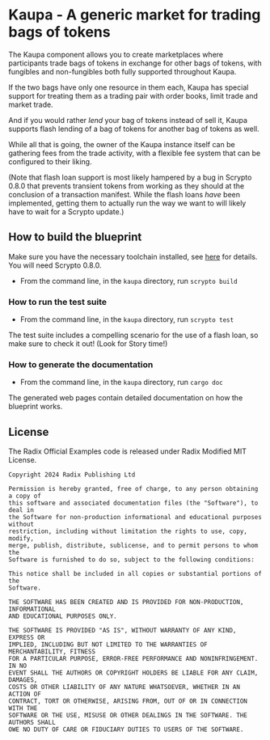 # Kaupa - A generic market for trading bags of tokens

The Kaupa component allows you to create marketplaces where
participants trade bags of tokens in exchange for other bags of
tokens, with fungibles and non-fungibles both fully supported
throughout Kaupa.

If the two bags have only one resource in them each, Kaupa has special
support for treating them as a trading pair with order books, limit
trade and market trade.

And if you would rather *lend* your bag of tokens instead of sell it,
Kaupa supports flash lending of a bag of tokens for another bag of
tokens as well.

While all that is going, the owner of the Kaupa instance itself can be
gathering fees from the trade activity, with a flexible fee system
that can be configured to their liking.

(Note that flash loan support is most likely hampered by a bug in
Scrypto 0.8.0 that prevents transient tokens from working as they
should at the conclusion of a transaction manifest. While the flash
loans *have* been implemented, getting them to actually run the way we
want to will likely have to wait for a Scrypto update.)

## How to build the blueprint
Make sure you have the necessary toolchain installed, see
[here](https://docs-babylon.radixdlt.com/main/getting-started-developers/getting-started-developers.html)
for details. You will need Scrypto 0.8.0.
- From the command line, in the `kaupa` directory, run `scrypto build`

### How to run the test suite
- From the command line, in the `kaupa` directory, run `scrypto test`

The test suite includes a compelling scenario for the use of a flash
loan, so make sure to check it out! (Look for Story time!)

### How to generate the documentation
- From the command line, in the `kaupa` directory, run `cargo doc`

The generated web pages contain detailed documentation on how the
blueprint works.


## License

The Radix Official Examples code is released under Radix Modified MIT License.

    Copyright 2024 Radix Publishing Ltd

    Permission is hereby granted, free of charge, to any person obtaining a copy of
    this software and associated documentation files (the "Software"), to deal in
    the Software for non-production informational and educational purposes without
    restriction, including without limitation the rights to use, copy, modify,
    merge, publish, distribute, sublicense, and to permit persons to whom the
    Software is furnished to do so, subject to the following conditions:

    This notice shall be included in all copies or substantial portions of the
    Software.

    THE SOFTWARE HAS BEEN CREATED AND IS PROVIDED FOR NON-PRODUCTION, INFORMATIONAL
    AND EDUCATIONAL PURPOSES ONLY.

    THE SOFTWARE IS PROVIDED "AS IS", WITHOUT WARRANTY OF ANY KIND, EXPRESS OR
    IMPLIED, INCLUDING BUT NOT LIMITED TO THE WARRANTIES OF MERCHANTABILITY, FITNESS
    FOR A PARTICULAR PURPOSE, ERROR-FREE PERFORMANCE AND NONINFRINGEMENT. IN NO
    EVENT SHALL THE AUTHORS OR COPYRIGHT HOLDERS BE LIABLE FOR ANY CLAIM, DAMAGES,
    COSTS OR OTHER LIABILITY OF ANY NATURE WHATSOEVER, WHETHER IN AN ACTION OF
    CONTRACT, TORT OR OTHERWISE, ARISING FROM, OUT OF OR IN CONNECTION WITH THE
    SOFTWARE OR THE USE, MISUSE OR OTHER DEALINGS IN THE SOFTWARE. THE AUTHORS SHALL
    OWE NO DUTY OF CARE OR FIDUCIARY DUTIES TO USERS OF THE SOFTWARE.

